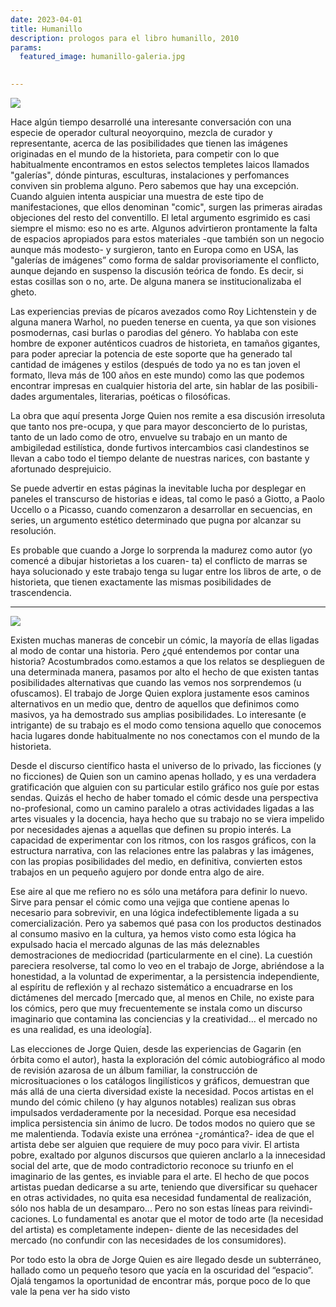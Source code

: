 ```yaml
---
date: 2023-04-01
title: Humanillo
description: prologos para el libro humanillo, 2010
params:
  featured_image: humanillo-galeria.jpg

 
---
```


![](/images/textos/h1-titulo.png)

Hace algún tiempo desarrollé una interesante conversación con una especie de operador cultural neoyorquino, mezcla de curador y representante, acerca de las posibilidades que tienen las imágenes originadas en el mundo de la historieta, para competir con lo que habitualmente encontramos en estos selectos templetes laicos llamados "galerías", dónde pinturas, esculturas, instalaciones y perfomances conviven sin problema alguno. Pero sabemos que hay una excepción. Cuando alguien intenta auspiciar una muestra de este tipo de manifestaciones, que ellos denominan "comic", surgen las primeras airadas objeciones del resto del conventillo. El letal argumento esgrimido es casi siempre el mismo: eso no es arte. Algunos advirtieron prontamente la falta de espacios apropiados para estos materiales -que también son un negocio aunque más modesto- y surgieron, tanto en Europa como en USA, las "galerías de imágenes” como forma de saldar provisoriamente el conflicto, aunque dejando en suspenso la discusión teórica de fondo. Es decir, si estas cosillas son o no, arte. De alguna manera se institucionalizaba el gheto.

Las experiencias previas de pícaros avezados como Roy Lichtenstein y de alguna manera Warhol, no pueden tenerse en cuenta, ya que son visiones posmodernas, casi burlas o parodias del género. Yo hablaba con este hombre de exponer auténticos cuadros de historieta, en tamaños gigantes, para poder apreciar la potencia de este soporte que ha generado tal cantidad de imágenes y estilos (después de todo ya no es tan joven el formato, lleva más de 100 años en este mundo) como las que podemos encontrar impresas en cualquier historia del arte, sin hablar de las posibili- dades argumentales, literarias, poéticas o filosóficas.

La obra que aquí presenta Jorge Quien nos remite a esa discusión irresoluta que tanto nos pre-ocupa, y que para mayor desconcierto de lo puristas, tanto de un lado como de otro, envuelve su trabajo en un manto de ambigiledad estilística, donde furtivos intercambios casi clandestinos se llevan a cabo todo el tiempo delante de nuestras narices, con bastante y afortunado desprejuicio.

Se puede advertir en estas páginas la inevitable lucha por desplegar en paneles el transcurso de historias e ideas, tal como le pasó a Giotto, a Paolo Uccello o a Picasso, cuando comenzaron a desarrollar en secuencias, en series, un argumento estético determinado que pugna por alcanzar su resolución.

Es probable que cuando a Jorge lo sorprenda la madurez como autor (yo comencé a dibujar historietas a los cuaren- ta) el conflicto de marras se haya solucionado y este trabajo tenga su lugar entre los libros de arte, o de historieta, que tienen exactamente las mismas posibilidades de trascendencia.  

---

![](/images/textos/h2-titulo.png)  

Existen muchas maneras de concebir un cómic, la mayoría de ellas ligadas al modo de contar una historia. Pero ¿qué entendemos por contar una historia? Acostumbrados como.estamos a que los relatos se desplieguen de una determinada manera, pasamos por alto el hecho de que existen tantas posibilidades alternativas que cuando las vemos nos sorprendemos (u ofuscamos). El trabajo de Jorge Quien explora justamente esos caminos alternativos en un medio que, dentro de aquellos que definimos como masivos, ya ha demostrado sus amplias posibilidades. Lo interesante (e intrigante) de su trabajo es el modo como tensiona aquello que conocemos hacia lugares donde habitualmente no nos conectamos con el mundo de la historieta.

Desde el discurso científico hasta el universo de lo privado, las ficciones (y no ficciones) de Quien son un camino apenas hollado, y es una verdadera gratificación que alguien con su particular estilo gráfico nos guíe por estas sendas. Quizás el hecho de haber tomado el cómic desde una perspectiva no-profesional, como un camino paralelo a otras actividades ligadas a las artes visuales y la docencia, haya hecho que su trabajo no se viera impelido por necesidades ajenas a aquellas que definen su propio interés. La capacidad de experimentar con los ritmos, con los rasgos gráficos, con la estructura narrativa, con las relaciones entre las palabras y las imágenes, con las propias posibilidades del medio, en definitiva, convierten estos trabajos en un pequeño agujero por donde entra algo de aire.

Ese aire al que me refiero no es sólo una metáfora para definir lo nuevo. Sirve para pensar el cómic como una vejiga que contiene apenas lo necesario para sobrevivir, en una lógica indefectiblemente ligada a su comercialización. Pero ya sabemos qué pasa con los productos destinados al consumo masivo en la cultura, ya hemos visto como esta lógica ha expulsado hacia el mercado algunas de las más deleznables demostraciones de mediocridad (particularmente en el cine). La cuestión pareciera resolverse, tal como lo veo en el trabajo de Jorge, abriéndose a la honestidad, a la voluntad de experimentar, a la persistencia independiente, al espíritu de reflexión y al rechazo sistemático a encuadrarse en los dictámenes del mercado [mercado que, al menos en Chile, no existe para los cómics, pero que muy frecuentemente se instala como un discurso imaginario que contamina las conciencias y la creatividad... el mercado no es una realidad, es una ideología].

Las elecciones de Jorge Quien, desde las experiencias de Gagarin (en órbita como el autor), hasta la exploración del cómic autobiográfico al modo de revisión azarosa de un álbum familiar, la construcción de microsituaciones o los catálogos lingilísticos y gráficos, demuestran que más allá de una cierta diversidad existe la necesidad. Pocos artistas en el mundo del cómic chileno (y hay algunos notables) realizan sus obras impulsados verdaderamente por la necesidad. Porque esa necesidad implica persistencia sin ánimo de lucro. De todos modos no quiero que se me malentienda. Todavía existe una errónea -¿romántica?- idea de que el artista debe ser alguien que requiere de muy poco para vivir. El artista pobre, exaltado por algunos discursos que quieren anclarlo a la innecesidad social del arte, que de modo contradictorio reconoce su triunfo en el imaginario de las gentes, es inviable para el arte. El hecho de que pocos artistas puedan dedicarse a su arte, teniendo que diversificar su quehacer en otras actividades, no quita esa necesidad fundamental de realización, sólo nos habla de un desamparo... Pero no son estas líneas para reivindi- caciones. Lo fundamental es anotar que el motor de todo arte (la necesidad del artista) es completamente indepen- diente de las necesidades del mercado (no confundir con las necesidades de los consumidores).

Por todo esto la obra de Jorge Quien es aire llegado desde un subterráneo, hallado como un pequeño tesoro que yacía en la oscuridad del “espacio”. Ojalá tengamos la oportunidad de encontrar más, porque poco de lo que vale la pena ver ha sido visto



